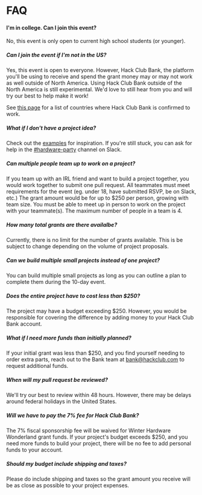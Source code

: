 # FAQ

#### I'm in college. Can I join this event? 

No, this event is only open to current high school students (or younger).

##### Can I join the event if I'm not in the US?

Yes, this event is open to everyone. However, Hack Club Bank, the platform you'll be using to receive and spend the grant money may or may not work as well outside of North America. Using Hack Club Bank outside of the North America is still experimental. We'd love to still hear from you and will try our best to help make it work!

See [this page](./eligible_countries.md) for a list of countries where Hack Club Bank is confirmed to work.

##### What if I don't have a project idea?

Check out the [examples](/examples) for inspiration. If you're still stuck, you can ask for help in the [#hardware-party](https://hackclub.slack.com/archives/C0168BR5PDE) channel on Slack.

##### Can multiple people team up to work on a project?

If you team up with an IRL friend and want to build a project together, you would work together to submit one pull request. All teammates must meet requirements for the event (eg. under 18, have submitted RSVP, be on Slack, etc.) The grant amount would be for up to $250 per person, growing with team size. You must be able to meet up in person to work on the project with your teammate(s). The maximum number of people in a team is 4.

##### How many total grants are there availalbe?

Currently, there is no limit for the number of grants available. This is be subject to change depending on the volume of project proposals.

##### Can we build multiple small projects instead of one project?

You can build multiple small projects as long as you can outline a plan to complete them during the 10-day event.

##### Does the entire project have to cost less than $250?

The project may have a budget exceeding $250. However, you would be responsible for covering the difference by adding money to your Hack Club Bank account.

##### What if I need more funds than initially planned?

If your initial grant was less than $250, and you find yourself needing to order extra parts, reach out to the Bank team at bank@hackclub.com to request additional funds.

##### When will my pull request be reviewed?

We'll try our best to review within 48 hours. However, there may be delays around federal holidays in the United States.

##### Will we have to pay the 7% fee for Hack Club Bank?

The 7% fiscal sponsorship fee will be waived for Winter Hardware Wonderland grant funds. If your project's budget exceeds $250, and you need more funds to build your project, there will be no fee to add personal funds to your account.

##### Should my budget include shipping and taxes?

Please do include shipping and taxes so the grant amount you receive will be as close as possible to your project expenses.
